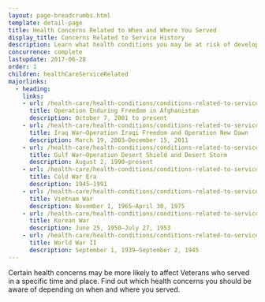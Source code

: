 ```yaml
---
layout: page-breadcrumbs.html
template: detail-page
title: Health Concerns Related to When and Where You Served
display_title: Concerns Related to Service History
description: Learn what health conditions you may be at risk of developing depending on where and when you served on active duty.  
concurrence: complete
lastupdate: 2017-06-28
order: 1
children: healthCareServiceRelated
majorlinks: 
  - heading:
    links:
    - url: /health-care/health-conditions/conditions-related-to-service-era/operation-enduring-freedom/
      title: Operation Enduring Freedom in Afghanistan
      description: October 7, 2001 to present
    - url: /health-care/health-conditions/conditions-related-to-service-era/iraq-war/
      title: Iraq War—Operation Iraqi Freedom and Operation New Dawn
      description: March 19, 2003—December 15, 2011
    - url: /health-care/health-conditions/conditions-related-to-service-era/gulf-war/
      title: Gulf War—Operation Desert Shield and Desert Storm
      description: August 2, 1990—present
    - url: /health-care/health-conditions/conditions-related-to-service-era/cold-war-era/
      title: Cold War Era
      description: 1945—1991
    - url: /health-care/health-conditions/conditions-related-to-service-era/vietnam-war/
      title: Vietnam War
      description: November 1, 1965—April 30, 1975
    - url: /health-care/health-conditions/conditions-related-to-service-era/korean-war/
      title: Korean War
      description: June 25, 1950—July 27, 1953
    - url: /health-care/health-conditions/conditions-related-to-service-era/world-war-ii/
      title: World War II
      description: September 1, 1939—September 2, 1945
---
```


<div class="va-introtext">

Certain health concerns may be more likely to affect Veterans who served in a specific time and place. Find out which health concerns you should be aware of depending on when and where you served.

</div>


